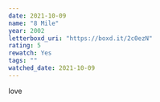 ```yaml
---
date: 2021-10-09
name: "8 Mile"
year: 2002
letterboxd_uri: "https://boxd.it/2c0ezN"
rating: 5
rewatch: Yes
tags: ""
watched_date: 2021-10-09
---
```


love
